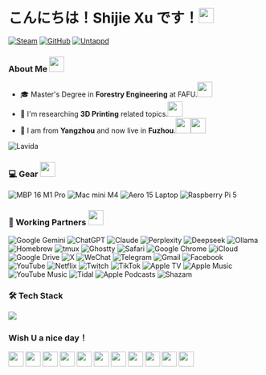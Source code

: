 # こんにちは！Shijie Xu です！<img src="https://cultofthepartyparrot.com/flags/hd/chinaparrot.gif" width="30" height="30" />

[![Steam](https://img.shields.io/badge/dynamic/json?url=https%3A%2F%2Fapi.swo.moe%2Fstats%2Fsteamgames%2F76561198334047535&query=count&color=0b1a37&label=Steam&labelColor=134375&logo=steam&suffix=+games&cacheSeconds=3600)](https://steamcommunity.com/profiles/76561198334047535) [![GitHub](https://img.shields.io/badge/dynamic/json?url=https%3A%2F%2Fapi.swo.moe%2Fstats%2Fgithub%2Fxsj57&query=count&color=181717&label=GitHub&labelColor=282c34&logo=github&suffix=+follows&cacheSeconds=3600)](https://github.com/xsj57) [![Untappd](https://img.shields.io/badge/Untappd-13%20UNIQUE-FFC000?logo=untappd&logoColor=white)](https://untappd.com/user/JieXuS)

### About Me <img src="https://cultofthepartyparrot.com/parrots/hd/clownparrot.gif" width="30" height="30" />

- 🎓 Master's Degree in **Forestry Engineering** at FAFU.<img src="https://cultofthepartyparrot.com/parrots/hd/thumbsupparrot.gif" width="30" height="30" />
- 🌲 I'm researching **3D Printing** related topics.<img src="https://cultofthepartyparrot.com/parrots/hd/daftpunkparrot.gif" width="30" height="30" />
- 🎿 I am from **Yangzhou** and now live in **Fuzhou**.<img src="https://cultofthepartyparrot.com/parrots/hd/portalblueparrot.gif" width="30" height="30" /><img src="https://cultofthepartyparrot.com/parrots/hd/reverseportalorangeparrot.gif" width="30" height="30" />

![Lavida](https://img.shields.io/badge/Volkswagen-Lavida-004C97?style=for-the-badge&logo=volkswagen&logoColor=white)

### 💻 Gear <img src="https://cultofthepartyparrot.com/parrots/hd/laptop_parrot.gif" width="30" height="30" />

![MBP 16 M1 Pro](https://img.shields.io/badge/MBP%2016%20M1%20Pro-macOS-000000?logo=apple&logoColor=white)
![Mac mini M4](https://img.shields.io/badge/Mac%20mini%20M4-macOS-000000?logo=apple&logoColor=white)
![Aero 15 Laptop](https://custom-icon-badges.demolab.com/badge/Aero%2015%20Laptop-Windows%2010-0078D6?logo=windows11)
![Raspberry Pi 5](https://img.shields.io/badge/Raspberry%20Pi%205-Pi%20OS-A22846?logo=raspberry-pi&logoColor=white)

### 🤖 Working Partners <img src="https://cultofthepartyparrot.com/parrots/hd/clownparrot.gif" width="30" height="30" />

![Google Gemini](https://img.shields.io/badge/Google%20Gemini-886FBF?logo=googlegemini&logoColor=fff) ![ChatGPT](https://img.shields.io/badge/ChatGPT-74aa9c?logo=openai&logoColor=white) ![Claude](https://img.shields.io/badge/Claude-D97757?logo=claude&logoColor=fff) ![Perplexity](https://img.shields.io/badge/Perplexity-1FB8CD?logo=perplexity&logoColor=fff) ![Deepseek](https://custom-icon-badges.demolab.com/badge/Deepseek-4D6BFF?logo=deepseek&logoColor=fff) ![Ollama](https://img.shields.io/badge/Ollama-fff?logo=ollama&logoColor=000) ![Homebrew](https://img.shields.io/badge/Homebrew-FBB040?logo=homebrew&logoColor=fff) ![tmux](https://img.shields.io/badge/tmux-1BB91F?logo=tmux&logoColor=fff) ![Ghostty](https://custom-icon-badges.demolab.com/badge/Ghostty-0000ff?logo=ghostty_term) ![Safari](https://img.shields.io/badge/Safari-006CFF?logo=safari&logoColor=fff) ![Google Chrome](https://img.shields.io/badge/Google%20Chrome-4285F4?logo=GoogleChrome&logoColor=white) ![iCloud](https://img.shields.io/badge/iCloud-3693F3?logo=icloud&logoColor=fff) ![Google Drive](https://img.shields.io/badge/Google%20Drive-4285F4?logo=googledrive&logoColor=fff) ![X](https://img.shields.io/badge/X-%23000000.svg?logo=X&logoColor=white) ![WeChat](https://img.shields.io/badge/WeChat-07C160?logo=wechat&logoColor=white) ![Telegram](https://img.shields.io/badge/Telegram-2CA5E0?logo=telegram&logoColor=white) ![Gmail](https://img.shields.io/badge/Gmail-D14836?logo=gmail&logoColor=white) ![Facebook](https://img.shields.io/badge/Facebook-%231877F2.svg?logo=Facebook&logoColor=white) ![YouTube](https://img.shields.io/badge/YouTube-%23FF0000.svg?logo=YouTube&logoColor=white) ![Netflix](https://img.shields.io/badge/Netflix-E50914?logo=netflix&logoColor=white) ![Twitch](https://img.shields.io/badge/Twitch-%239146FF.svg?logo=Twitch&logoColor=white) ![TikTok](https://img.shields.io/badge/TikTok-black?logo=tiktok&logoColor=white) ![Apple TV](https://img.shields.io/badge/Apple%20TV-000000?logo=Apple%20TV&logoColor=white) ![Apple Music](https://img.shields.io/badge/Apple%20Music-FA243C?logo=apple%20music&logoColor=white) ![YouTube Music](https://img.shields.io/badge/YouTube_Music-FF0000?logo=youtube-music&logoColor=white) ![Tidal](https://img.shields.io/badge/Tidal-000000?logo=Tidal&logoColor=white) ![Apple Podcasts](https://img.shields.io/badge/Apple_Podcasts-9933CC?logo=apple-podcasts&logoColor=white) ![Shazam](https://img.shields.io/badge/Shazam-0088FF?logo=Shazam&logoColor=white)

### 🛠️ Tech Stack

<p>
  <a href="https://skillicons.dev">
    <img src="https://skillicons.dev/icons?i=python,cpp,lua,vue,npm,git,github,vscode,neovim,docker,debian,arduino,raspberrypi,apple,gcp,cloudflare,ps,pr,ae,au,autocad,notion,obsidian,md,gmail,linkedin&theme=light&perline=13" />
  </a>
</p>

### **Wish U a nice day！**
<div>
  <img src="https://cultofthepartyparrot.com/parrots/hd/hdrparrot.gif" width="30" height="30" />
  <img src="https://cultofthepartyparrot.com/parrots/hd/reversecongaparrot.gif" width="30" height="30" />
  <img src="https://cultofthepartyparrot.com/parrots/hd/spinningparrot.gif" width="30" height="30" />
  <img src="https://cultofthepartyparrot.com/guests/hd/witnessprotectionparrot.gif" width="30" height="30" />
  <img src="https://cultofthepartyparrot.com/parrots/hd/darkmodeparrot.gif" width="30" height="30" />
  <img src="https://cultofthepartyparrot.com/parrots/hd/headbangingparrot.gif" width="30" height="30" />
  <img src="https://cultofthepartyparrot.com/parrots/hd/reactparrot.gif" width="30" height="30" />
  <img src="https://cultofthepartyparrot.com/parrots/hd/flyingmoneyparrot.gif" width="30" height="30" />
  <img src="https://cultofthepartyparrot.com/parrots/hd/twinsparrot.gif" width="30" height="30" />
  <img src="https://cultofthepartyparrot.com/parrots/hd/christmasparrot.gif" width="30" height="30" />
  <img src="https://cultofthepartyparrot.com/parrots/hd/opensourceparrot.gif" width="30" height="30" />
</div>
